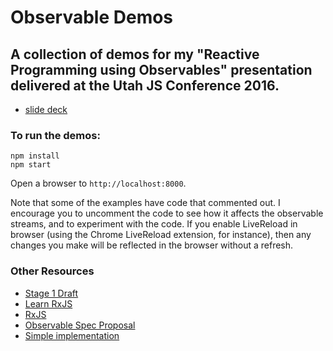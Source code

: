 # Observable Demos

## A collection of demos for my "Reactive Programming using Observables" presentation delivered at the Utah JS Conference 2016.

* [slide deck](https://docs.google.com/presentation/d/1Q3wC-RHm9zOTW5LDH7dkzCLFiV5ykLFYKq2Id4SaW_k/edit?usp=sharing)

### To run the demos:

```
npm install
npm start
```

Open a browser to `http://localhost:8000`.

Note that some of the examples have code that commented out. I encourage you to uncomment the code to see how it
affects the observable streams, and to experiment with the code. If you enable LiveReload in browser (using the Chrome LiveReload extension, for instance), then any changes you make will be reflected in the browser without a refresh.


### Other Resources

* [Stage 1 Draft](https://tc39.github.io/proposal-observable/)
* [Learn RxJS](https://www.learnrxjs.io/)
* [RxJS](http://reactivex.io/rxjs/)
* [Observable Spec Proposal](https://github.com/tc39/proposal-observable)
* [Simple implementation](https://github.com/zenparsing/zen-observable)
